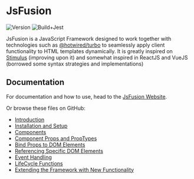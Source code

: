 # JsFusion

![Version](https://img.shields.io/badge/version-1.0.0--alpha.2-blue)
![Build+Jest](https://github.com/shadowc/jsfusion/actions/workflows/webpack-jest.yml/badge.svg)

JsFusion is a JavaScript Framework designed to work together with technologies
such as [@hotwired/turbo](https://github.com/hotwired/turbo) to seamlessly
apply client functionality to HTML templates dynamically. It is greatly
inspired on [Stimulus](https://github.com/hotwired/stimulus) (improving upon
it) and somewhat inspired in ReactJS and VueJS (borrowed some syntax
strategies and implementations)

## Documentation

For documentation and how to use, head to the
[JsFusion Website](https://jsfusion.org).

Or browse these files on GitHub:

- [Introduction](docs/00_Introduction.md)
- [Installation and Setup](docs/01_Installation_and_Setup.md)
- [Components](docs/02_Components.md)
- [Component Props and PropTypes](docs/03_Component_Props_and_PropTypes.md)
- [Bind Props to DOM Elements](docs/04_Bind_Props_to_DOM_Elements.md)
- [Referencing Specific DOM Elements](docs/05_Referencing_Specific_DOM_Elements.md)
- [Event Handling](docs/06_Event_Handling.md)
- [LifeCycle Functions](docs/07_LifeCycle_Functions.md)
- [Extending the Framework with New Functionality](docs/08_Extending_the_Framework_with_New_Functionality.md)
